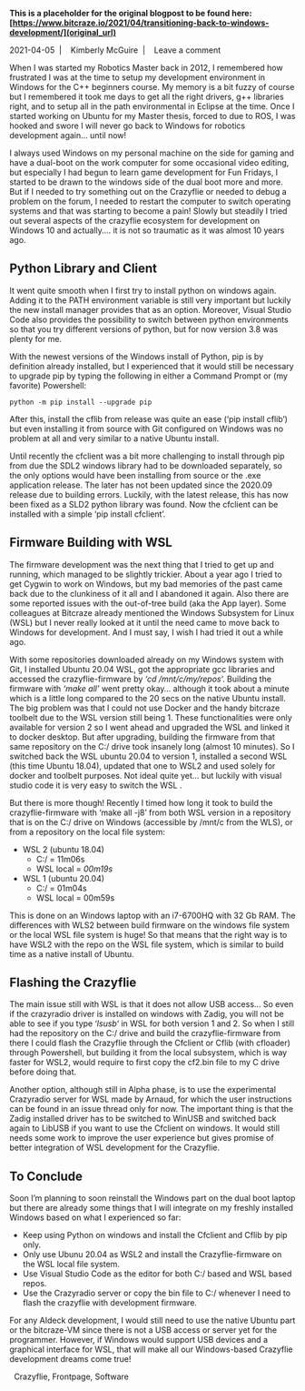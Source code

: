 **This is a placeholder for the original blogpost to be found here: [https://www.bitcraze.io/2021/04/transitioning-back-to-windows-development/](original_url)**

2021-04-05 
 | 
 
Kimberly McGuire 
 | 
 
Leave a comment

When I was started my Robotics Master back in 2012, I remembered how frustrated I was at the time to setup my development environment in Windows for the C++ beginners course. My memory is a bit fuzzy of course but I remembered it took me days to get all the right drivers, g++ libraries right, and to setup all in the path environmental in Eclipse at the time. Once I started working on Ubuntu for my Master thesis, forced to due to ROS, I was hooked and swore I will never go back to Windows for robotics development again… until now!

I always used Windows on my personal machine on the side for gaming and have a dual-boot on the work computer for some occasional video editing, but especially I had begun to learn game development for Fun Fridays, I started to be drawn to the windows side of the dual boot more and more. But if I needed to try something out on the Crazyflie or needed to debug a problem on the forum, I needed to restart the computer to switch operating systems and that was starting to become a pain! Slowly but steadily I tried out several aspects of the crazyflie ecosystem for development on Windows 10 and actually…. it is not so traumatic as it was almost 10 years ago.

Python Library and Client
-------------------------

It went quite smooth when I first try to install python on windows again. Adding it to the PATH environment variable is still very important but luckily the new install manager provides that as an option. Moreover, Visual Studio Code also provides the possibility to switch between python environments so that you try different versions of python, but for now version 3.8 was plenty for me.

With the newest versions of the Windows install of Python, pip is by definition already installed, but I experienced that it would still be necessary to upgrade pip by typing the following in either a Command Prompt or (my favorite) Powershell:

```
python -m pip install --upgrade pip
```

After this, install the cflib from release was quite an ease (‘pip install cflib’) but even installing it from source with Git configured on Windows was no problem at all and very similar to a native Ubuntu install.  
  
Until recently the cfclient was a bit more challenging to install through pip from due the SDL2 windows library had to be downloaded separately, so the only options would have been installing from source or the .exe application release. The later has not been updated since the 2020.09 release due to building errors. Luckily, with the latest release, this has now been fixed as a SLD2 python library was found. Now the cfclient can be installed with a simple ‘pip install cfclient’.

Firmware Building with WSL
--------------------------

The firmware development was the next thing that I tried to get up and running, which managed to be slightly trickier. About a year ago I tried to get Cygwin to work on Windows, but my bad memories of the past came back due to the clunkiness of it all and I abandoned it again. Also there are some reported issues with the out-of-tree build (aka the App layer). Some colleagues at Bitcraze already mentioned the Windows Subsystem for Linux (WSL) but I never really looked at it until the need came to move back to Windows for development. And I must say, I wish I had tried it out a while ago.

With some repositories downloaded already on my Windows system with Git, I installed Ubuntu 20.04 WSL, got the appropriate gcc libraries and accessed the crazyflie-firmware by *‘cd /mnt/c/my/repos*‘. Building the firmware with *‘make all’* went pretty okay… although it took about a minute which is a little long compared to the 20 secs on the native Ubuntu install. The big problem was that I could not use Docker and the handy bitcraze toolbelt due to the WSL version still being 1. These functionalities were only available for version 2 so I went ahead and upgraded the WSL and linked it to docker desktop. But after upgrading, building the firmware from that same repository on the C:/ drive took insanely long (almost 10 minutes). So I switched back the WSL ubuntu 20.04 to version 1, installed a second WSL (this time Ubuntu 18.04), updated that one to WSL2 and used solely for docker and toolbelt purposes. Not ideal quite yet… but luckily with visual studio code it is very easy to switch the WSL .

But there is more though! Recently I timed how long it took to build the crazyflie-firmware with ‘make all -j8’ from both WSL version in a repository that is on the C:/ drive on Windows (accessible by /mnt/c from the WLS), or from a repository on the local file system:

* WSL 2 (ubuntu 18.04)
  + C:/ = 11m06s
  + WSL local = *00m19s*
* WSL 1 (ubuntu 20.04)
  + C:/ = 01m04s
  + WSL local = 00m59s

This is done on an Windows laptop with an i7-6700HQ with 32 Gb RAM. The differences with WLS2 between build firmware on the windows file system or the local WSL file system is huge! So that means that the right way is to have WSL2 with the repo on the WSL file system, which is similar to build time as a native install of Ubuntu.

Flashing the Crazyflie
----------------------

The main issue still with WSL is that it does not allow USB access… So even if the crazyradio driver is installed on windows with Zadig, you will not be able to see if you type ‘*lsusb*‘ in WSL for both version 1 and 2. So when I still had the repository on the C:/ drive and build the crazyflie-firmware from there I could flash the Crazyflie through the Cfclient or Cflib (with cfloader) through Powershell, but building it from the local subsystem, which is way faster for WSL2, would require to first copy the cf2.bin file to my C drive before doing that.

Another option, although still in Alpha phase, is to use the experimental Crazyradio server for WSL made by Arnaud, for which the user instructions can be found in an issue thread only for now. The important thing is that the Zadig installed driver has to be switched to WinUSB and switched back again to LibUSB if you want to use the Cfclient on windows. It would still needs some work to improve the user experience but gives promise of better integration of WSL development for the Crazyflie.

To Conclude
-----------

Soon I’m planning to soon reinstall the Windows part on the dual boot laptop but there are already some things that I will integrate on my freshly installed Windows based on what I experienced so far:

* Keep using Python on windows and install the Cfclient and Cflib by pip only.
* Only use Ubunu 20.04 as WSL2 and install the Crazyflie-firmware on the WSL local file system.
* Use Visual Studio Code as the editor for both C:/ based and WSL based repos.
* Use the Crazyradio server or copy the bin file to C:/ whenever I need to flash the crazyflie with development firmware.

For any AIdeck development, I would still need to use the native Ubuntu part or the bitcraze-VM since there is not a USB access or server yet for the programmer. However, if Windows would support USB devices and a graphical interface for WSL, that will make all our Windows-based Crazyflie development dreams come true!

 
Crazyflie, Frontpage, Software